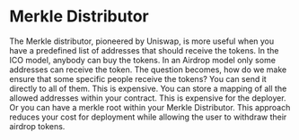 # Merkle Distributor

The Merkle distributor, pioneered by Uniswap, is more useful when you have a predefined list of addresses that should receive the tokens. In the ICO model, anybody can buy the tokens. In an Airdrop model only some addresses can receive the token. The question becomes, how do we make ensure that some specific people receive the tokens? You can send it directly to all of them. This is expensive. You can store a mapping of all the allowed addresses within your contract. This is expensive for the deployer. Or you can have a merkle root within your Merkle Distributor. This approach reduces your cost for deployment while allowing the user to withdraw their airdrop tokens.